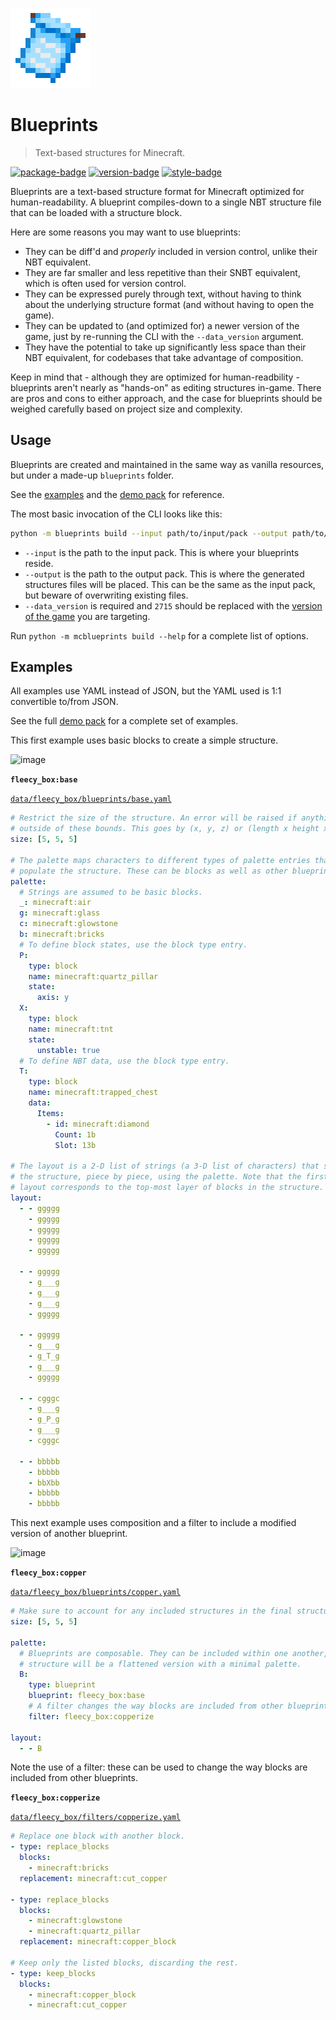 ![logo]

# Blueprints

> Text-based structures for Minecraft.

[![package-badge]](https://pypi.python.org/pypi/mcblueprints/)
[![version-badge]](https://pypi.python.org/pypi/mcblueprints/)
[![style-badge]](https://github.com/ambv/black)

Blueprints are a text-based structure format for Minecraft optimized for human-readability. A blueprint compiles-down to a single NBT structure file that can be loaded with a structure block.

Here are some reasons you may want to use blueprints:

- They can be diff'd and _properly_ included in version control, unlike their NBT equivalent.
- They are far smaller and less repetitive than their SNBT equivalent, which is often used for version control.
- They can be expressed purely through text, without having to think about the underlying structure format (and without having to open the game).
- They can be updated to (and optimized for) a newer version of the game, just by re-running the CLI with the `--data_version` argument.
- They have the potential to take up significantly less space than their NBT equivalent, for codebases that take advantage of composition.

Keep in mind that - although they are optimized for human-readbility - blueprints aren't nearly as "hands-on" as editing structures in-game. There are pros and cons to either approach, and the case for blueprints should be weighed carefully based on project size and complexity.

## Usage

Blueprints are created and maintained in the same way as vanilla resources, but under a made-up `blueprints` folder.

See the [examples](#examples) and the [demo pack](https://github.com/Arcensoth/blueprints/tree/main/tests/datapacks/demo-datapack/data) for reference.

The most basic invocation of the CLI looks like this:

```bash
python -m blueprints build --input path/to/input/pack --output path/to/output/pack --data_version 2715
```

- `--input` is the path to the input pack. This is where your blueprints reside.
- `--output` is the path to the output pack. This is where the generated structures files will be placed. This can be the same as the input pack, but beware of overwriting existing files.
- `--data_version` is required and `2715` should be replaced with the [version of the game](https://minecraft.fandom.com/wiki/Data_version#List_of_data_versions) you are targeting.

Run `python -m mcblueprints build --help` for a complete list of options.

## Examples

All examples use YAML instead of JSON, but the YAML used is 1:1 convertible to/from JSON.

See the full [demo pack](https://github.com/Arcensoth/blueprints/tree/main/tests/datapacks/demo-datapack/data) for a complete set of examples.

This first example uses basic blocks to create a simple structure.

![image](https://user-images.githubusercontent.com/1885643/118862799-20da5f80-b8ac-11eb-9ad3-23b50f251e32.png)

**`fleecy_box:base`**

[`data/fleecy_box/blueprints/base.yaml`](https://github.com/Arcensoth/blueprints/blob/main/tests/datapacks/demo-datapack/data/fleecy_box/blueprints/base.yaml)

```yaml
# Restrict the size of the structure. An error will be raised if anything extends
# outside of these bounds. This goes by (x, y, z) or (length x height x width).
size: [5, 5, 5]

# The palette maps characters to different types of palette entries that describe how to
# populate the structure. These can be blocks as well as other blueprints.
palette:
  # Strings are assumed to be basic blocks.
  _: minecraft:air
  g: minecraft:glass
  c: minecraft:glowstone
  b: minecraft:bricks
  # To define block states, use the block type entry.
  P:
    type: block
    name: minecraft:quartz_pillar
    state:
      axis: y
  X:
    type: block
    name: minecraft:tnt
    state:
      unstable: true
  # To define NBT data, use the block type entry.
  T:
    type: block
    name: minecraft:trapped_chest
    data:
      Items:
        - id: minecraft:diamond
          Count: 1b
          Slot: 13b

# The layout is a 2-D list of strings (a 3-D list of characters) that says how to build
# the structure, piece by piece, using the palette. Note that the first section of the
# layout corresponds to the top-most layer of blocks in the structure.
layout:
  - - ggggg
    - ggggg
    - ggggg
    - ggggg
    - ggggg

  - - ggggg
    - g___g
    - g___g
    - g___g
    - ggggg

  - - ggggg
    - g___g
    - g_T_g
    - g___g
    - ggggg

  - - cgggc
    - g___g
    - g_P_g
    - g___g
    - cgggc

  - - bbbbb
    - bbbbb
    - bbXbb
    - bbbbb
    - bbbbb
```

This next example uses composition and a filter to include a modified version of another blueprint.

![image](https://user-images.githubusercontent.com/1885643/118862891-3c456a80-b8ac-11eb-94a7-763484c12069.png)

**`fleecy_box:copper`**

[`data/fleecy_box/blueprints/copper.yaml`](https://github.com/Arcensoth/blueprints/blob/main/tests/datapacks/demo-datapack/data/fleecy_box/blueprints/copper.yaml)

```yaml
# Make sure to account for any included structures in the final structure.
size: [5, 5, 5]

palette:
  # Blueprints are composable. They can be included within one another, and the final
  # structure will be a flattened version with a minimal palette.
  B:
    type: blueprint
    blueprint: fleecy_box:base
    # A filter changes the way blocks are included from other blueprints.
    filter: fleecy_box:copperize

layout:
  - - B
```

Note the use of a filter: these can be used to change the way blocks are included from other blueprints.

**`fleecy_box:copperize`**

[`data/fleecy_box/filters/copperize.yaml`](https://github.com/Arcensoth/blueprints/blob/main/tests/datapacks/demo-datapack/data/fleecy_box/filters/copperize.yaml)

```yaml
# Replace one block with another block.
- type: replace_blocks
  blocks:
    - minecraft:bricks
  replacement: minecraft:cut_copper

- type: replace_blocks
  blocks:
    - minecraft:glowstone
    - minecraft:quartz_pillar
  replacement: minecraft:copper_block

# Keep only the listed blocks, discarding the rest.
- type: keep_blocks
  blocks:
    - minecraft:copper_block
    - minecraft:cut_copper
```

[logo]: ./logo.png
[package-badge]: https://img.shields.io/pypi/v/blueprints.svg
[version-badge]: https://img.shields.io/pypi/pyversions/blueprints.svg
[style-badge]: https://img.shields.io/badge/code%20style-black-000000.svg
